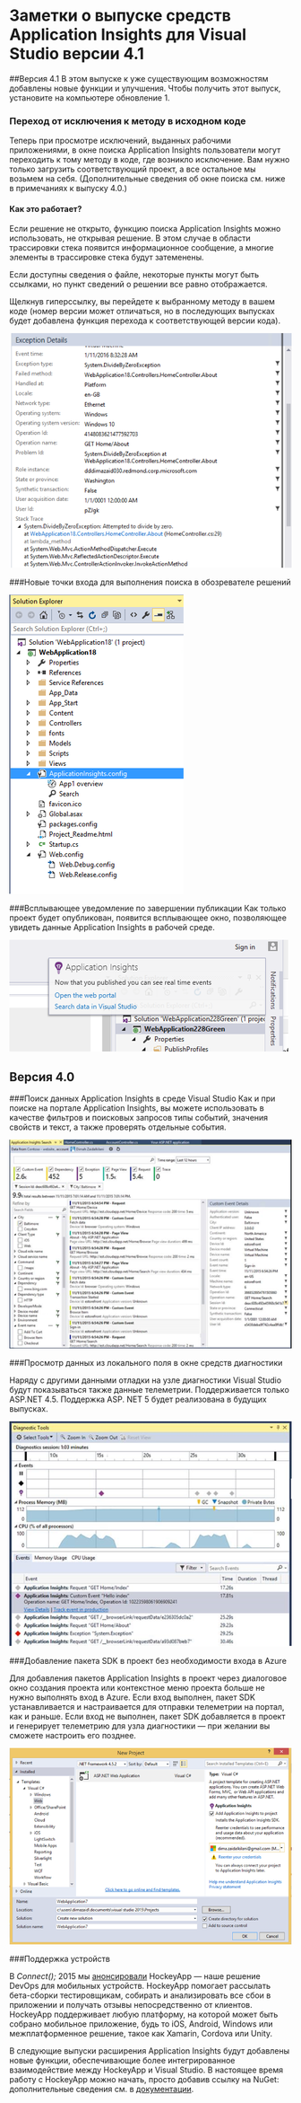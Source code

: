 <properties 
	pageTitle="Заметки о выпуске расширения Visual Studio для Application Insights" 
	description="Последние обновления средств Visual Studio для Application Insights." 
	services="application-insights" 
    documentationCenter=""
	authors="dimazaid" 
	manager="douge"/>
<tags 
	ms.service="application-insights" 
	ms.workload="tbd" 
	ms.tgt_pltfrm="ibiza" 
	ms.devlang="na" 
	ms.topic="article" 
	ms.date="01/19/2016" 
	ms.author="dimazaid"/>
 
# Заметки о выпуске средств Application Insights для Visual Studio версии 4.1

##Версия 4.1
В этом выпуске к уже существующим возможностям добавлены новые функции и улучшения. Чтобы получить этот выпуск, установите на компьютере обновление 1.

### Переход от исключения к методу в исходном коде
Теперь при просмотре исключений, выданных рабочими приложениями, в окне поиска Application Insights пользователи могут переходить к тому методу в коде, где возникло исключение. Вам нужно только загрузить соответствующий проект, а все остальное мы возьмем на себя. (Дополнительные сведения об окне поиска см. ниже в примечаниях к выпуску 4.0.)

#### Как это работает?

Если решение не открыто, функцию поиска Application Insights можно использовать, не открывая решение. В этом случае в области трассировки стека появится информационное сообщение, а многие элементы в трассировке стека будут затеменены.


Если доступны сведения о файле, некоторые пункты могут быть ссылками, но пункт сведений о решении все равно отображается.

Щелкнув гиперссылку, вы перейдете к выбранному методу в вашем коде (номер версии может отличаться, но в последующих выпусках будет добавлена функция перехода к соответствующей версии кода).

![Выбор исключения](./media/app-insights-release-notes-vsix/jumptocode.png)

###Новые точки входа для выполнения поиска в обозревателе решений 

![Точка входа в обозревателе решений](./media/app-insights-release-notes-vsix/searchentry.png)


###Всплывающее уведомление по завершении публикации
Как только проект будет опубликован, появится всплывающее окно, позволяющее увидеть данные Application Insights в рабочей среде.

![Всплывающее окно](./media/app-insights-release-notes-vsix/publishtoast.png)

## Версия 4.0

###Поиск данных Application Insights в среде Visual Studio
Как и при поиске на портале Application Insights, вы можете использовать в качестве фильтров и поисковых запросов типы событий, значения свойств и текст, а также проверять отдельные события.

![Окно поиска](./media/app-insights-release-notes-vsix/search.png)

###Просмотр данных из локального поля в окне средств диагностики

Наряду с другими данными отладки на узле диагностики Visual Studio будут показываться также данные телеметрии. Поддерживается только ASP.NET 4.5. Поддержка ASP. NET 5 будет реализована в будущих выпусках.

![Окно концентратора диагностики](./media/app-insights-release-notes-vsix/diagtools.png)

###Добавление пакета SDK в проект без необходимости входа в Azure

Для добавления пакетов Application Insights в проект через диалоговое окно создания проекта или контекстное меню проекта больше не нужно выполнять вход в Azure. Если вход выполнен, пакет SDK устанавливается и настраивается для отправки телеметрии на портал, как и раньше. Если вход не выполнен, пакет SDK добавляется в проект и генерирует телеметрию для узла диагностики — при желании вы сможете настроить его позднее.

![Диалоговое окно "Новый проект"](./media/app-insights-release-notes-vsix/newproject.png)

###Поддержка устройств

В *Connect();* 2015 мы [анонсировали](https://azure.microsoft.com/blog/deep-diagnostics-for-web-apps-with-application-insights/) HockeyApp — наше решение DevOps для мобильных устройств. HockeyApp помогает рассылать бета-сборки тестировщикам, собирать и анализировать все сбои в приложении и получать отзывы непосредственно от клиентов. HockeyApp поддерживает любую платформу, на которой может быть собрано мобильное приложение, будь то iOS, Android, Windows или межплатформенное решение, такое как Xamarin, Cordova или Unity.

В следующие выпуски расширения Application Insights будут добавлены новые функции, обеспечивающие более интегрированное взаимодействие между HockeyApp и Visual Studio. В настоящее время работу с HockeyApp можно начать, просто добавив ссылку на NuGet: дополнительные сведения см. в [документации](http://support.hockeyapp.net/kb/client-integration-windows-and-windows-phone).

 

<!---HONumber=AcomDC_0121_2016-->